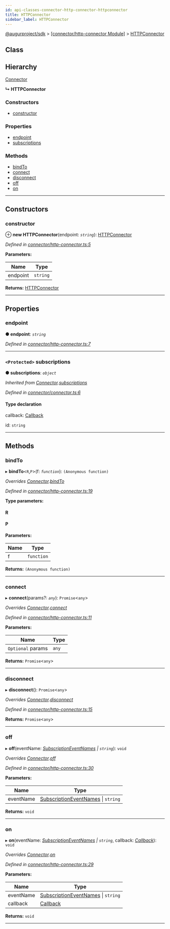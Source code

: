 ```yaml
---
id: api-classes-connector-http-connector-httpconnector
title: HTTPConnector
sidebar_label: HTTPConnector
---
```


[@augurproject/sdk](api-readme.md) > [[connector/http-connector Module]](api-modules-connector-http-connector-module.md) > [HTTPConnector](api-classes-connector-http-connector-httpconnector.md)

## Class

## Hierarchy

 [Connector](api-classes-connector-connector-connector.md)

**↳ HTTPConnector**

### Constructors

* [constructor](api-classes-connector-http-connector-httpconnector.md#constructor)

### Properties

* [endpoint](api-classes-connector-http-connector-httpconnector.md#endpoint)
* [subscriptions](api-classes-connector-http-connector-httpconnector.md#subscriptions)

### Methods

* [bindTo](api-classes-connector-http-connector-httpconnector.md#bindto)
* [connect](api-classes-connector-http-connector-httpconnector.md#connect)
* [disconnect](api-classes-connector-http-connector-httpconnector.md#disconnect)
* [off](api-classes-connector-http-connector-httpconnector.md#off)
* [on](api-classes-connector-http-connector-httpconnector.md#on)

---

## Constructors

<a id="constructor"></a>

###  constructor

⊕ **new HTTPConnector**(endpoint: *`string`*): [HTTPConnector](api-classes-connector-http-connector-httpconnector.md)

*Defined in [connector/http-connector.ts:5](https://github.com/AugurProject/augur/blob/06e47ad207/packages/augur-sdk/src/connector/http-connector.ts#L5)*

**Parameters:**

| Name | Type |
| ------ | ------ |
| endpoint | `string` |

**Returns:** [HTTPConnector](api-classes-connector-http-connector-httpconnector.md)

___

## Properties

<a id="endpoint"></a>

###  endpoint

**● endpoint**: *`string`*

*Defined in [connector/http-connector.ts:7](https://github.com/AugurProject/augur/blob/06e47ad207/packages/augur-sdk/src/connector/http-connector.ts#L7)*

___
<a id="subscriptions"></a>

### `<Protected>` subscriptions

**● subscriptions**: *`object`*

*Inherited from [Connector](api-classes-connector-connector-connector.md).[subscriptions](api-classes-connector-connector-connector.md#subscriptions)*

*Defined in [connector/connector.ts:6](https://github.com/AugurProject/augur/blob/06e47ad207/packages/augur-sdk/src/connector/connector.ts#L6)*

#### Type declaration

[event: `string`]: `object`

 callback: [Callback](api-modules-connector-connector-module.md#callback)

 id: `string`

___

## Methods

<a id="bindto"></a>

###  bindTo

▸ **bindTo**<`R`,`P`>(f: *`function`*): `(Anonymous function)`

*Overrides [Connector](api-classes-connector-connector-connector.md).[bindTo](api-classes-connector-connector-connector.md#bindto)*

*Defined in [connector/http-connector.ts:19](https://github.com/AugurProject/augur/blob/06e47ad207/packages/augur-sdk/src/connector/http-connector.ts#L19)*

**Type parameters:**

#### R 
#### P 
**Parameters:**

| Name | Type |
| ------ | ------ |
| f | `function` |

**Returns:** `(Anonymous function)`

___
<a id="connect"></a>

###  connect

▸ **connect**(params?: *`any`*): `Promise`<`any`>

*Overrides [Connector](api-classes-connector-connector-connector.md).[connect](api-classes-connector-connector-connector.md#connect)*

*Defined in [connector/http-connector.ts:11](https://github.com/AugurProject/augur/blob/06e47ad207/packages/augur-sdk/src/connector/http-connector.ts#L11)*

**Parameters:**

| Name | Type |
| ------ | ------ |
| `Optional` params | `any` |

**Returns:** `Promise`<`any`>

___
<a id="disconnect"></a>

###  disconnect

▸ **disconnect**(): `Promise`<`any`>

*Overrides [Connector](api-classes-connector-connector-connector.md).[disconnect](api-classes-connector-connector-connector.md#disconnect)*

*Defined in [connector/http-connector.ts:15](https://github.com/AugurProject/augur/blob/06e47ad207/packages/augur-sdk/src/connector/http-connector.ts#L15)*

**Returns:** `Promise`<`any`>

___
<a id="off"></a>

###  off

▸ **off**(eventName: *[SubscriptionEventNames](api-enums-constants-subscriptioneventnames.md) \| `string`*): `void`

*Overrides [Connector](api-classes-connector-connector-connector.md).[off](api-classes-connector-connector-connector.md#off)*

*Defined in [connector/http-connector.ts:30](https://github.com/AugurProject/augur/blob/06e47ad207/packages/augur-sdk/src/connector/http-connector.ts#L30)*

**Parameters:**

| Name | Type |
| ------ | ------ |
| eventName | [SubscriptionEventNames](api-enums-constants-subscriptioneventnames.md) \| `string` |

**Returns:** `void`

___
<a id="on"></a>

###  on

▸ **on**(eventName: *[SubscriptionEventNames](api-enums-constants-subscriptioneventnames.md) \| `string`*, callback: *[Callback](api-modules-connector-connector-module.md#callback)*): `void`

*Overrides [Connector](api-classes-connector-connector-connector.md).[on](api-classes-connector-connector-connector.md#on)*

*Defined in [connector/http-connector.ts:29](https://github.com/AugurProject/augur/blob/06e47ad207/packages/augur-sdk/src/connector/http-connector.ts#L29)*

**Parameters:**

| Name | Type |
| ------ | ------ |
| eventName | [SubscriptionEventNames](api-enums-constants-subscriptioneventnames.md) \| `string` |
| callback | [Callback](api-modules-connector-connector-module.md#callback) |

**Returns:** `void`

___

